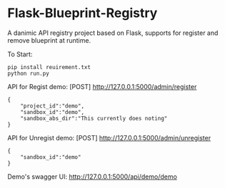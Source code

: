 # Flask-Blueprint-Registry
A danimic API registry project based on Flask, supports for register and remove blueprint at runtime.

To Start:
```
pip install reuirement.txt
python run.py
```

API for Regist  demo:
[POST] http://127.0.0.1:5000/admin/register 
```
{
    "project_id":"demo",
    "sandbox_id":"demo",
    "sandbox_abs_dir":"This currently does noting"
}
```
API for Unregist demo:
[POST] http://127.0.0.1:5000/admin/unregister 
```
{
    "sandbox_id":"demo"
}
```
Demo's swagger UI:
http://127.0.0.1:5000/api/demo/demo
